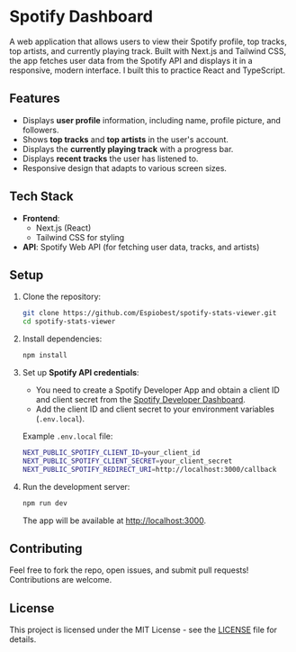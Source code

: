 # Spotify Dashboard

A web application that allows users to view their Spotify profile, top tracks, top artists, and currently playing track. Built with Next.js and Tailwind CSS, the app fetches user data from the Spotify API and displays it in a responsive, modern interface. I built this to practice React and TypeScript.

## Features

- Displays **user profile** information, including name, profile picture, and followers.
- Shows **top tracks** and **top artists** in the user's account.
- Displays the **currently playing track** with a progress bar.
- Displays **recent tracks** the user has listened to.
- Responsive design that adapts to various screen sizes.

## Tech Stack

- **Frontend**: 
  - Next.js (React)
  - Tailwind CSS for styling
- **API**: Spotify Web API (for fetching user data, tracks, and artists)

## Setup

1. Clone the repository:

   ```bash
   git clone https://github.com/Espiobest/spotify-stats-viewer.git
   cd spotify-stats-viewer
   ```

2. Install dependencies:

   ```bash
   npm install
   ```

3. Set up **Spotify API credentials**:
   - You need to create a Spotify Developer App and obtain a client ID and client secret from the [Spotify Developer Dashboard](https://developer.spotify.com/dashboard/applications).
   - Add the client ID and client secret to your environment variables (`.env.local`).

   Example `.env.local` file:

   ```bash
   NEXT_PUBLIC_SPOTIFY_CLIENT_ID=your_client_id
   NEXT_PUBLIC_SPOTIFY_CLIENT_SECRET=your_client_secret
   NEXT_PUBLIC_SPOTIFY_REDIRECT_URI=http://localhost:3000/callback
   ```

4. Run the development server:

   ```bash
   npm run dev
   ```

   The app will be available at [http://localhost:3000](http://localhost:3000).

## Contributing

Feel free to fork the repo, open issues, and submit pull requests! Contributions are welcome.

## License

This project is licensed under the MIT License - see the [LICENSE](LICENSE) file for details.
